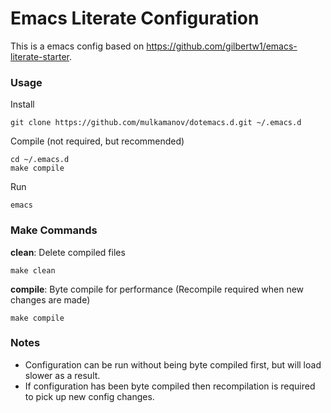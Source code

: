 Emacs Literate Configuration
======================

This is a emacs config based on https://github.com/gilbertw1/emacs-literate-starter.


### Usage

Install

    git clone https://github.com/mulkamanov/dotemacs.d.git ~/.emacs.d

Compile (not required, but recommended)

    cd ~/.emacs.d
    make compile

Run

    emacs


### Make Commands

**clean**: Delete compiled files

    make clean

**compile**: Byte compile for performance (Recompile required when new changes are made)

    make compile


### Notes

* Configuration can be run without being byte compiled first, but will load slower as a result.
* If configuration has been byte compiled then recompilation is required to pick up new config changes.
